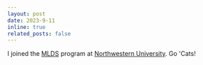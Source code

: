 ```yaml
---
layout: post
date: 2023-9-11
inline: true
related_posts: false
---
```


I joined the [MLDS](https://www.mccormick.northwestern.edu/machine-learning-data-science) program at [Northwestern University](https://www.northwestern.edu/). Go 'Cats!
